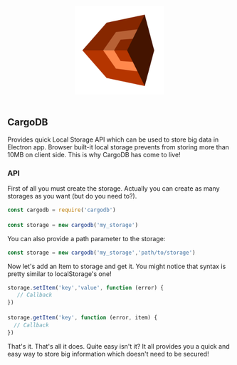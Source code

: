 <div align="center">
  <img width="200" height="200" src="https://raw.githubusercontent.com/Ph0enixKM/CargoDB/master/cargo.png">
  <br>
  <br>
</div>

## CargoDB
Provides quick Local Storage API which can be used to store big data in Electron app.
Browser built-it local storage prevents from storing more than 10MB on client side.
This is why CargoDB has come to live!

### API
First of all you must create the storage.
Actually you can create as many storages as you want (but do you need to?).

```js
const cargodb = require('cargodb')

const storage = new cargodb('my_storage')
```
  
You can also provide a path parameter to the storage:
  
```js
const storage = new cargodb('my_storage','path/to/storage')
```
  
Now let's add an Item to storage and get it.
You might notice that syntax is pretty similar to localStorage's one!

```js
storage.setItem('key','value', function (error) {
   // Callback
})
    
storage.getItem('key', function (error, item) {
  // Callback
})
```

That's it. That's all it does. Quite easy isn't it?
It all provides you a quick and easy way to store big information which doesn't
need to be secured!
